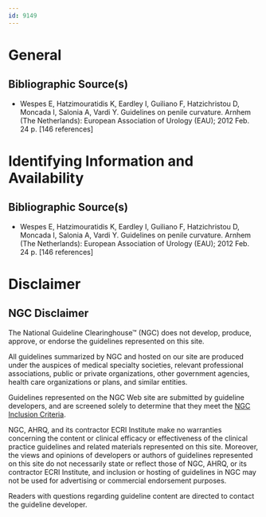 ```yaml
---
id: 9149
---
```


# General

## Bibliographic Source(s)

- Wespes E, Hatzimouratidis K, Eardley I, Guiliano F, Hatzichristou D, Moncada I, Salonia A, Vardi Y. Guidelines on penile curvature. Arnhem (The Netherlands): European Association of Urology (EAU); 2012 Feb. 24 p. [146 references]

# Identifying Information and Availability

## Bibliographic Source(s)

- Wespes E, Hatzimouratidis K, Eardley I, Guiliano F, Hatzichristou D, Moncada I, Salonia A, Vardi Y. Guidelines on penile curvature. Arnhem (The Netherlands): European Association of Urology (EAU); 2012 Feb. 24 p. [146 references]

# Disclaimer

## NGC Disclaimer

The National Guideline Clearinghouse™ (NGC) does not develop, produce, approve, or endorse the guidelines represented on this site.

All guidelines summarized by NGC and hosted on our site are produced under the auspices of medical specialty societies, relevant professional associations, public or private organizations, other government agencies, health care organizations or plans, and similar entities.

Guidelines represented on the NGC Web site are submitted by guideline developers, and are screened solely to determine that they meet the [NGC Inclusion Criteria](/help-and-about/summaries/inclusion-criteria).

NGC, AHRQ, and its contractor ECRI Institute make no warranties concerning the content or clinical efficacy or effectiveness of the clinical practice guidelines and related materials represented on this site. Moreover, the views and opinions of developers or authors of guidelines represented on this site do not necessarily state or reflect those of NGC, AHRQ, or its contractor ECRI Institute, and inclusion or hosting of guidelines in NGC may not be used for advertising or commercial endorsement purposes.

Readers with questions regarding guideline content are directed to contact the guideline developer.

